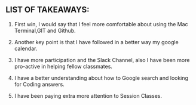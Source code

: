 ## **LIST OF TAKEAWAYS:**

1. First win, I would say that I feel more comfortable about using the Mac Terminal,GIT and Github.

2. Another key point is that I have followed in a better way my google calendar.

3. I have more participation and the Slack Channel, also I have been more pro-active in helping fellow classmates.

4. I have a better understanding about how to Google search and looking for Coding answers.

5. I have been paying extra more attention to Session Classes.

